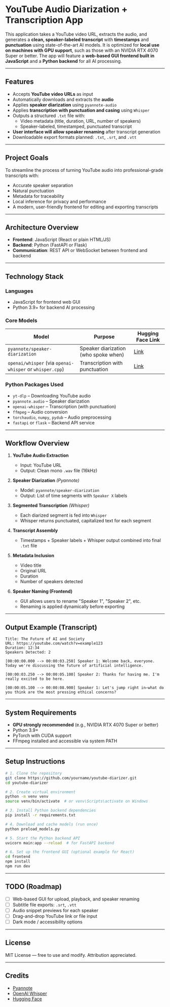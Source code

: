 # YouTube Audio Diarization + Transcription App

This application takes a YouTube video URL, extracts the audio, and generates a **clean, speaker-labeled transcript** with **timestamps** and **punctuation** using state-of-the-art AI models. It is optimized for **local use on machines with GPU support**, such as those with an NVIDIA RTX 4070 Super or better. The app will feature a **web-based GUI frontend built in JavaScript** and a **Python backend** for all AI processing.

---

## Features

- Accepts **YouTube video URLs** as input
- Automatically downloads and extracts the **audio**
- Applies **speaker diarization** using `pyannote-audio`
- Applies **transcription with punctuation and casing** using `Whisper`
- Outputs a structured `.txt` file with:
  - Video metadata (title, duration, URL, number of speakers)
  - Speaker-labeled, timestamped, punctuated transcript
- **User interface will allow speaker renaming** after transcript generation
- Downloadable export formats planned: `.txt`, `.srt`, and `.vtt`

---

## Project Goals

To streamline the process of turning YouTube audio into professional-grade transcripts with:
- Accurate speaker separation
- Natural punctuation
- Metadata for traceability
- Local inference for privacy and performance
- A modern, user-friendly frontend for editing and exporting transcripts

---

## Architecture Overview

- **Frontend**: JavaScript (React or plain HTML/JS)
- **Backend**: Python (FastAPI or Flask)
- **Communication**: REST API or WebSocket between frontend and backend

---

## Technology Stack

### **Languages**
- JavaScript for frontend web GUI
- Python 3.9+ for backend AI processing

### **Core Models**
| Model | Purpose | Hugging Face Link |
|-------|---------|-------------------|
| `pyannote/speaker-diarization` | Speaker diarization (who spoke when) | [Link](https://huggingface.co/pyannote/speaker-diarization) |
| `openai/whisper` (via `openai-whisper` or `whisper.cpp`) | Transcription with punctuation | [Link](https://github.com/openai/whisper) |

### **Python Packages Used**
- `yt-dlp` – Downloading YouTube audio
- `pyannote.audio` – Speaker diarization
- `openai-whisper` – Transcription (with punctuation)
- `ffmpeg` – Audio conversion
- `torchaudio`, `numpy`, `pydub` – Audio preprocessing
- `fastapi` or `flask` – Backend API service

---

## Workflow Overview

1. **YouTube Audio Extraction**
   - Input: YouTube URL
   - Output: Clean mono `.wav` file (16kHz)

2. **Speaker Diarization** *(Pyannote)*
   - Model: `pyannote/speaker-diarization`
   - Output: List of time segments with `Speaker X` labels

3. **Segmented Transcription** *(Whisper)*
   - Each diarized segment is fed into `Whisper`
   - Whisper returns punctuated, capitalized text for each segment

4. **Transcript Assembly**
   - Timestamps + Speaker labels + Whisper output combined into final `.txt` file

5. **Metadata Inclusion**
   - Video title
   - Original URL
   - Duration
   - Number of speakers detected

6. **Speaker Naming (Frontend)**
   - GUI allows users to rename "Speaker 1", "Speaker 2", etc.
   - Renaming is applied dynamically before exporting

---

## Output Example (Transcript)

```
Title: The Future of AI and Society
URL: https://youtube.com/watch?v=example123
Duration: 12:34
Speakers Detected: 2

[00:00:00.000 --> 00:00:03.250] Speaker 1: Welcome back, everyone. Today we're discussing the future of artificial intelligence.

[00:00:03.250 --> 00:00:05.100] Speaker 2: Thanks for having me. I'm really excited to be here.

[00:00:05.100 --> 00:00:08.900] Speaker 1: Let's jump right in—what do you think are the most pressing ethical concerns?
```

---

## System Requirements

- **GPU strongly recommended** (e.g., NVIDIA RTX 4070 Super or better)
- Python 3.9+
- PyTorch with CUDA support
- FFmpeg installed and accessible via system PATH

---

## Setup Instructions

```bash
# 1. Clone the repository
git clone https://github.com/yourname/youtube-diarizer.git
cd youtube-diarizer

# 2. Create virtual environment
python -m venv venv
source venv/bin/activate  # or venv\Scripts\activate on Windows

# 3. Install Python backend dependencies
pip install -r requirements.txt

# 4. Download and cache models (run once)
python preload_models.py

# 5. Start the Python backend API
uvicorn main:app --reload  # for FastAPI backend

# 6. Set up the frontend GUI (optional example for React)
cd frontend
npm install
npm run dev
```

---

## TODO (Roadmap)

- [ ] Web-based GUI for upload, playback, and speaker renaming
- [ ] Subtitle file exports: `.srt`, `.vtt`
- [ ] Audio snippet previews for each speaker
- [ ] Drag-and-drop YouTube link or file input
- [ ] Dark mode / accessibility options

---

## License

MIT License — free to use and modify. Attribution appreciated.

---

## Credits

- [Pyannote](https://github.com/pyannote/pyannote-audio)
- [OpenAI Whisper](https://github.com/openai/whisper)
- [Hugging Face](https://huggingface.co/)


